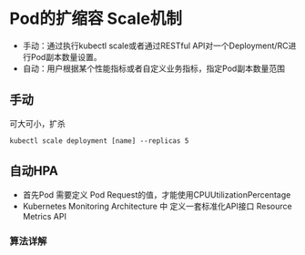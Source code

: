 # Pod的扩缩容 Scale机制
- 手动：通过执行kubectl scale或者通过RESTful API对一个Deployment/RC进行Pod副本数量设置。
- 自动：用户根据某个性能指标或者自定义业务指标，指定Pod副本数量范围

## 手动 
可大可小，扩杀
```
kubectl scale deployment [name] --replicas 5
```

## 自动HPA
- 首先Pod 需要定义 Pod Request的值，才能使用CPUUtilizationPercentage
- Kubernetes Monitoring Architecture 中 定义一套标准化API接口 Resource Metrics API

### 算法详解
